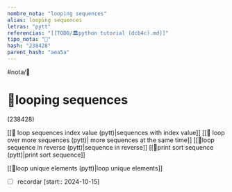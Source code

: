 ```yaml
---
nombre_nota: "looping sequences"
alias: looping sequences
letras: "pytt"
referencias: "[[TODO/🏛️python tutorial (dcb4c).md]]"
tipo_nota: "📑"
hash: "238428"
parent_hash: "aea5a"
---
```


#nota/📑

# 📑looping sequences
<div class="hash">(238428)</div>





[[📑 loop sequences index value (pytt)|sequences with index value]]
[[📑 loop over more sequences (pytt)| more sequences at the same time]]
[[📑loop sequence in reverse (pytt)|sequence in reverse]]
[[📑print sort sequence (pytt)|print sort sequence]]

[[📑loop unique elements (pytt)|loop unique elements]]


- [ ] recordar  [start:: 2024-10-15]
